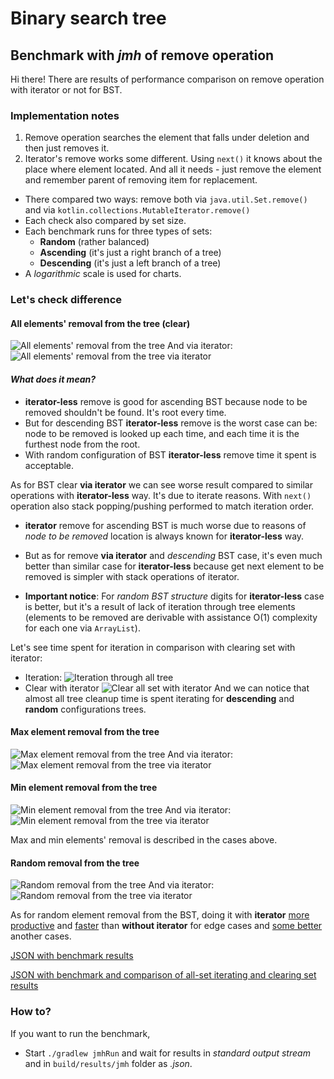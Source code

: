 # Binary search tree
## Benchmark with *jmh* of remove operation

Hi there! There are results of performance comparison on remove operation
with iterator or not for BST.

### Implementation notes
1. Remove operation searches the element that falls under deletion and
then just removes it.
2. Iterator's remove works some different. Using `next()` it knows about
the place where element located. And all it needs - just remove the element
and remember parent of removing item for replacement.

* There compared two ways: remove both via `java.util.Set.remove()` and 
via `kotlin.collections.MutableIterator.remove()`
* Each check also compared by set size.
* Each benchmark runs for three types of sets: 
  * **Random** (rather balanced)
  * **Ascending** (it's just a right branch of a tree)
  * **Descending** (it's just a left branch of a tree)
* A *logarithmic* scale is used for charts.

### Let's check difference

#### All elements' removal from the tree (clear)
![All elements' removal from the tree](results/BSTAllElementsRemovalBenchmark.png)
And via iterator:
![All elements' removal from the tree via iterator](results/BSTAllElementsRemovalIteratorBenchmark.png)
#### *What does it mean?*
* **iterator-less** remove is good for ascending BST because node to be removed shouldn't be found.
It's root every time.
* But for descending BST **iterator-less** remove is the worst case can be: 
node to be removed is looked up each time, and each time it is the furthest node from the root.
* With random configuration of BST **iterator-less** remove time it spent is acceptable.
 
As for BST clear **via iterator** we can see worse result compared to similar operations
with **iterator-less** way. It's due to iterate reasons. With `next()` operation 
also stack popping/pushing performed to match iteration order.
* **iterator** remove for ascending BST is much worse due to reasons of *node to be removed*
location is always known for **iterator-less** way.
* But as for remove **via iterator** and *descending* BST case, it's even much better than similar
case for **iterator-less** because get next element to be removed is simpler with stack operations
of iterator.


* **Important notice**: For *random BST structure* digits for **iterator-less** case is better,
but it's a result of lack of iteration through tree elements (elements to be removed are derivable
with assistance O(1) complexity for each one via `ArrayList`).

Let's see time spent for iteration in comparison with clearing set with iterator:
- Iteration:
![Iteration through all tree](results/BSTAllElementsIterationBenchmark.png)
- Clear with iterator
![Clear all set with iterator](results/BSTAllElementsRemovalIteratorBenchmark_comp_it.png)
And we can notice that almost all tree cleanup time is spent iterating for **descending**
and **random** configurations trees.
#### Max element removal from the tree
![Max element removal from the tree](results/BSTMaxElementRemovalBenchmark.png)
And via iterator:
![Max element removal from the tree via iterator](results/BSTMaxElementRemovalIteratorBenchmark.png)

#### Min element removal from the tree
![Min element removal from the tree](results/BSTMinElementRemovalBenchmark.png)
And via iterator:
![Min element removal from the tree via iterator](results/BSTMinElementRemovalIteratorBenchmark.png)

Max and min elements' removal is described in the cases above.

#### Random removal from the tree
![Random removal from the tree](results/BSTRandomElementRemovalBenchmark.png)
And via iterator:
![Random removal from the tree via iterator](results/BSTRandomElementRemovalIteratorBenchmark.png)

As for random element removal from the BST, doing it with 
**iterator** <u>more productive</u> and <u>faster</u> than **without iterator** for edge cases 
and <u>some better</u> another cases.

[JSON with benchmark results](results/results.json)

[JSON with benchmark and comparison of all-set iterating and clearing set results](results/iteration_and_clear_results.json)



### How to?

If you want to run the benchmark, 
* Start `./gradlew jmhRun` and wait for results in *standard output stream* and in `build/results/jmh` folder as *.json*.
